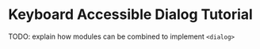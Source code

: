 
# Keyboard Accessible Dialog Tutorial

TODO: explain how modules can be combined to implement `<dialog>`
